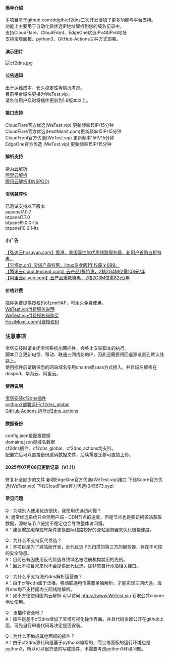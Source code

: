 #### 简单介绍     
本项目基于github.com/ddgth/cf2dns二次开发增加了更多功能与平台支持。    
功能上主要用于自动化将优选IP地址解析到您的域名记录中。    
支持CloudFlare、CloudFront、EdgeOne优选IPv4&IPv6地址    
支持宝塔面板、python3、GitHub-Actions三种方式部署。    
    
#### 演示图片    
 ![cf2dns.jpg](https://raw.githubusercontent.com/gacjie/cf2dns/main/cf2dns.jpg)   
        
#### 公告通知    
出于运维成本、长久稳定性等情况考虑。    
目前平台域名更换为WeTest.vip。    
请各位用户及时将插件更新到1.9版本以上。     
    
#### 接口支持    
CloudFlare官方优选(WeTest.vip)   更新频率15IP/15分钟   
CloudFlare官方优选(HostMonit.com)更新频率15IP/15分钟   
CloudFront官方优选(WeTest.vip)   更新频率15IP/15分钟   
EdgeOne官方优选   (WeTest.vip)   更新频率15IP/15分钟   
        
#### 解析支持    
[华为云解析](https://support.huaweicloud.com/devg-apisign/api-sign-provide-aksk.html)   
[阿里云解析](https://help.aliyun.com/document_detail/53045.html?spm=a2c4g.11186623.2.11.2c6a2fbdh13O53)   
[腾讯云解析(DNSPOD)](https://console.cloud.tencent.com/cam/capi)   
         
#### 宝塔兼容性   
已测试支持以下版本    
aapanel7.0.7   
btpanel7.7.0    
btpanel9.0.0-lts    
btpanel10.0.1-lts  
         
#### 小广告
   
[【弘速云hosuyun.com】香港、美国高性能优质线路服务器，新用户首购五折特惠。](https://www.hosuyun.com/)  
[【宝塔bt.cn】宝塔产品特惠，linux专业版1年仅需￥699。](https://www.bt.cn/p/2PcEKn)    
[【腾讯云cloud.tencent.com】云产品1折特惠，2核2G4M仅需108元/年](https://curl.qcloud.com/zASK1SLm)     
[【阿里云aliyun.com】云产品爆款特惠，2核2G3M仅需82元/年](https://www.aliyun.com/minisite/goods?userCode=zqpad1gj)    
         
#### 价格计费    
插件免费提供授权码o1zrmHAF，可永久免费使用。    
[WeTest.vip付费服务说明](https://github.com/gacjie/cf2dns/wiki/WeTest付费服务说明)   
[WeTest.vip付费授权码购买](https://www.wetest.vip/dash/Account/register)   
[HostMonit.com付费授权码](https://shop.hostmonit.com/)   
          
### 注意事项     
宝塔安装时请关闭宝塔系统加固插件，会终止安装脚本的执行。     
脚本只会更新电信、移动、联通三网线路的IP，因此还需要将回退源设置到默认线路上。      
使用插件前请确保您的网站域名使用cname或saas方式接入，并且域名解析在dnspod、华为云、阿里云。       
     
#### 使用说明   
[宝塔安装cf2dns插件](https://github.com/gacjie/cf2dns/wiki/宝塔安装cf2dns插件)   
[python3部署运行cf2dns_global](https://github.com/gacjie/cf2dns/wiki/python3部署运行cf2dns_global)  
[GitHub Actions 运行cf2dns_actions](https://github.com/gacjie/cf2dns/wiki/GitHub-Actions-运行cf2dns_actions)  
        
#### 数据备份     
config.json是配置数据    
domains.json是域名数据    
cf2dns插件、cf2dns_global、cf2dns_actions均支持。    
配置完后可以直接备份这俩数据文件，后续需要迁移可直接上传。     
           
#### 2025年07月06日更新记录（V1.11）
修复补全缺少的文件
新增EdgeOne官方优选(WeTest.vip)接口
下线Gcore官方优选(WeTest.vip)
下线CloudFlare官方优选(345673.xyz)
   
#### 常见问题        
   
Q：为啥别人使用优选很快，我使用优选访问慢？      
A: 通常优选系统只会测用户端 - CDN节点的速度，但是节点也是要访问源站获取数据，源站与节点链接不稳定也会导致整体访问慢。   
A：建议增加缓存或有条件更换国际线路较好的源站服务器来优化链接速度。   
      
Q：为什么不支持反代优选？      
A：本项目是为了建站而开发，反代优选IP为扫描的第三方的服务器，存在不可控的安全隐患。   
A：目前已有因使用反代优选导致域名被注册机构禁用的先例。      
A：因此本项目未来也不会提供反代优选，除非您自行添加相关接口。       
         
Q：为什么不支持海外dns解析运营商？        
A：由于cf等cdn属于泛播，移动联通电信需要单独解析，才能实现三网优选。海外dns均不支持国内三网线路解析。      
A：如不方便使用国内云解析 可以访问 https://www.WeTest.vip 获取公共cname地址使用。       
     
Q：该插件安全吗？      
A：插件是基于cf2dns增加了宝塔可视化操作界面。并且代码全部公开在github上面，可先自行审查代码再决定是否安装。      
      
Q：为什么不做成其他面板的插件？      
A：由于cf2dns源代码是基于python3编写的，而宝塔面板的运行环境也是python3，所以可以很方便的写成插件，不需要考虑python3环境问题。       

